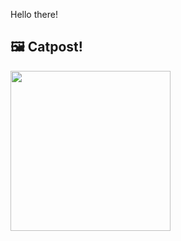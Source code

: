 Hello there!



## 🖼️ Catpost!

<sub>
    <img src="https://cdn2.thecatapi.com/images/abiTNa1DI.png" height="256">
</sub>


